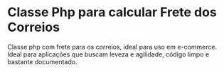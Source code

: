 # Classe Php para calcular Frete dos Correios

Classe php com frete para os correios, ideal para uso em e-commerce. 
Ideal para aplicações que buscam leveza e agilidade, código limpo e bastante documentado.


